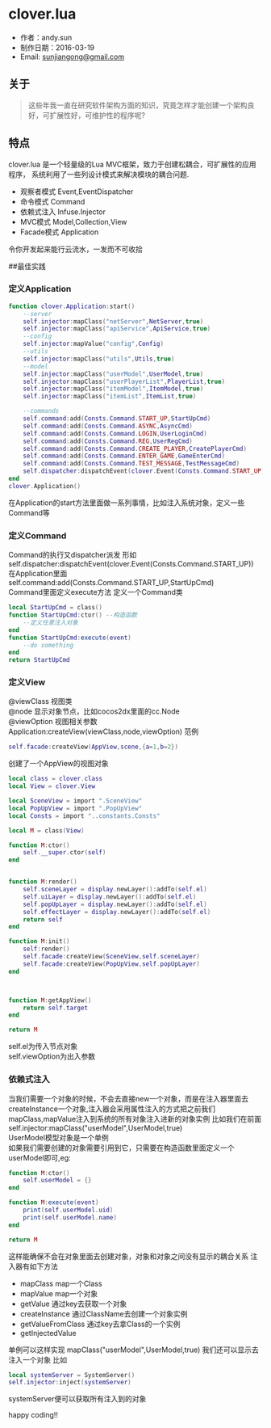 clover.lua
=========================
* 作者：andy.sun
* 制作日期：2016-03-19
* Email: sunjiangong@gmail.com

关于
------------------------
> 这些年我一直在研究软件架构方面的知识，究竟怎样才能创建一个架构良好，可扩展性好，可维护性的程序呢?
	
	
## 特点

clover.lua 是一个轻量级的Lua MVC框架，致力于创建松耦合，可扩展性的应用程序，
系统利用了一些列设计模式来解决模块的耦合问题.

- 观察者模式 Event,EventDispatcher
- 命令模式 Command
- 依赖式注入 Infuse.Injector
- MVC模式 Model,Collection,View
- Facade模式 Application

令你开发起来能行云流水，一发而不可收拾

##最佳实践

### 定义Application
``` lua
function clover.Application:start()
	--server
	self.injector:mapClass("netServer",NetServer,true)
	self.injector:mapClass("apiService",ApiService,true)
	--config
	self.injector:mapValue("config",Config)
	--utils
	self.injector:mapClass("utils",Utils,true)
	--model
	self.injector:mapClass("userModel",UserModel,true)
	self.injector:mapClass("userPlayerList",PlayerList,true)
	self.injector:mapClass("itemModel",ItemModel,true)
	self.injector:mapClass("itemList",ItemList,true)

	--commands
	self.command:add(Consts.Command.START_UP,StartUpCmd)
	self.command:add(Consts.Command.ASYNC,AsyncCmd)
	self.command:add(Consts.Command.LOGIN,UserLoginCmd)
	self.command:add(Consts.Command.REG,UserRegCmd)
	self.command:add(Consts.Command.CREATE_PLAYER,CreatePlayerCmd)
	self.command:add(Consts.Command.ENTER_GAME,GameEnterCmd)
	self.command:add(Consts.Command.TEST_MESSAGE,TestMessageCmd)
	self.dispatcher:dispatchEvent(clover.Event(Consts.Command.START_UP))
end 
clover.Application()
```
在Application的start方法里面做一系列事情，比如注入系统对象，定义一些Command等

### 定义Command
Command的执行又dispatcher派发
形如self.dispatcher:dispatchEvent(clover.Event(Consts.Command.START_UP))<br>
在Application里面<br>
self.command:add(Consts.Command.START_UP,StartUpCmd)<br>
Command里面定义execute方法
定义一个Command类
``` lua
local StartUpCmd = class()
function StartUpCmd:ctor() --构造函数
	--定义任意注入对象
end 
function StartUpCmd:execute(event)
	--do something
end 
return StartUpCmd
```
### 定义View
@viewClass 视图类<br> 
@node 显示对象节点，比如cocos2dx里面的cc.Node<br> 
@viewOption 视图相关参数<br> 
Application:createView(viewClass,node,viewOption)
范例
``` lua
self.facade:createView(AppView,scene,{a=1,b=2})
```
创建了一个AppView的视图对象

``` lua
local class = clover.class
local View = clover.View

local SceneView = import ".SceneView"
local PopUpView = import ".PopUpView"
local Consts = import "..constants.Consts"

local M = class(View)

function M:ctor()
	self.__super.ctor(self)
end 


function M:render()
	self.sceneLayer = display.newLayer():addTo(self.el)
	self.uiLayer = display.newLayer():addTo(self.el)
	self.popUpLayer = display.newLayer():addTo(self.el)
	self.effectLayer = display.newLayer():addTo(self.el)
	return self
end 

function M:init()
	self:render()
	self.facade:createView(SceneView,self.sceneLayer)
	self.facade:createView(PopUpView,self.popUpLayer)
end 



function M:getAppView()
	return self.target
end 

return M
```
self.el为传入节点对象<br> 
self.viewOption为出入参数<br> 

### 依赖式注入

当我们需要一个对象的时候，不会去直接new一个对象，而是在注入器里面去
createInstance一个对象,注入器会采用属性注入的方式把之前我们mapClass,mapValue注入到系统的所有对象注入进新的对象实例
比如我们在前面<br>
self.injector:mapClass("userModel",UserModel,true)<br>
UserModel模型对象是一个单例<br>
如果我们需要创建的对象需要引用到它，只需要在构造函数里面定义一个userModel即可,eg:

``` lua
function M:ctor()
	self.userModel = {}
end 

function M:execute(event)
	print(self.userModel.uid)
	print(self.userModel.name)
end 

return M
```
这样能确保不会在对象里面去创建对象，对象和对象之间没有显示的耦合关系
注入器有如下方法
- mapClass map一个Class
- mapValue map一个对象
- getValue 通过key去获取一个对象
- createInstance 通过ClassName去创建一个对象实例
- getValueFromClass 通过key去拿Class的一个实例
- getInjectedValue 

单例可以这样实现 mapClass("userModel",UserModel,true)
我们还可以显示去注入一个对象
比如

``` lua
local systemServer = SystemServer()
self.injector:inject(systemServer)
```
systemServer便可以获取所有注入到的对象


happy coding!!





